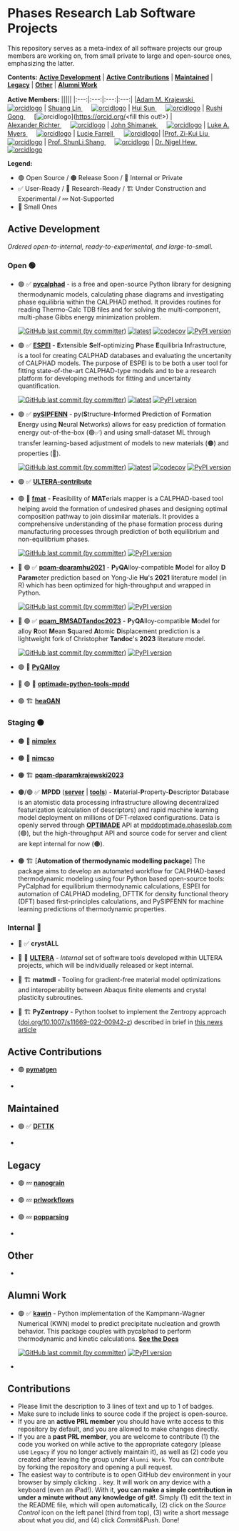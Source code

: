# Phases Research Lab Software Projects
This repository serves as a meta-index of all software projects our group members are working on, from small private to large and open-source ones, emphasizing the latter.

**Contents:**
[**Active Development**](#Active-Development)  |  [**Active Contributions**](#Active-Contributions)  |  [**Maintained**](#Maintained)  |  [**Legacy**](#Legacy)  |  [**Other**](#Other)  |  [**Alumni Work**](#Alumni-Work)


**Active Members:**
|||||
|:---:|:---:|:---:|:---:|
|[Adam M. Krajewski <img src="https://raw.githubusercontent.com/FortAwesome/Font-Awesome/6.x/svgs/brands/github.svg" width="16" height="16">](https://github.com/amkrajewski) [![orcidlogo](https://info.orcid.org/wp-content/uploads/2019/11/orcid_16x16.png)](https://orcid.org/0000-0002-2266-0099)      |    [Shuang Lin <img src="https://raw.githubusercontent.com/FortAwesome/Font-Awesome/6.x/svgs/brands/github.svg" width="16" height="16">](https://github.com/ShuangLin212) [![orcidlogo](https://info.orcid.org/wp-content/uploads/2019/11/orcid_16x16.png)](https://orcid.org/<0009-0001-4154-4819>)     |    [Hui Sun <img src="https://raw.githubusercontent.com/FortAwesome/Font-Awesome/6.x/svgs/brands/github.svg" width="16" height="16">](https://github.com/HUISUN24) [![orcidlogo](https://info.orcid.org/wp-content/uploads/2019/11/orcid_16x16.png)](https://orcid.org/<0009-0000-3667-2165>)    |  [Rushi Gong <img src="https://raw.githubusercontent.com/FortAwesome/Font-Awesome/6.x/svgs/brands/github.svg" width="16" height="16">](https://github.com/RushiGong) [![orcidlogo](https://info.orcid.org/wp-content/uploads/2019/11/orcid_16x16.png)](https://orcid.org/<fill this out!>)  |  
[Alexander Richter <img src="https://raw.githubusercontent.com/FortAwesome/Font-Awesome/6.x/svgs/brands/github.svg" width="16" height="16">](https://github.com/amr8004) [![orcidlogo](https://info.orcid.org/wp-content/uploads/2019/11/orcid_16x16.png)](https://orcid.org/0000-0003-1253-1071)  |  [John Shimanek <img src="https://raw.githubusercontent.com/FortAwesome/Font-Awesome/6.x/svgs/brands/github.svg" width="16" height="16">](https://github.com/shimanek) [![orcidlogo](https://info.orcid.org/wp-content/uploads/2019/11/orcid_16x16.png)](https://orcid.org/0000-0002-2775-8466)  |  [Luke A. Myers <img src="https://raw.githubusercontent.com/FortAwesome/Font-Awesome/6.x/svgs/brands/github.svg" width="16" height="16">](https://github.com/lukeamyers) [![orcidlogo](https://info.orcid.org/wp-content/uploads/2019/11/orcid_16x16.png)](https://orcid.org/0009-0003-0823-0871)  |  [Lucie Farrell <img src="https://raw.githubusercontent.com/FortAwesome/Font-Awesome/6.x/svgs/brands/github.svg" width="16" height="16">](https://github.com/lucie-farrell) [![orcidlogo](https://info.orcid.org/wp-content/uploads/2019/11/orcid_16x16.png)](https://orcid.org/0009-0001-6950-937X)|
|[Prof. Zi-Kui Liu <img src="https://raw.githubusercontent.com/FortAwesome/Font-Awesome/6.x/svgs/brands/github.svg" width="16" height="16">](https://github.com/zikuiliu) [![orcidlogo](https://info.orcid.org/wp-content/uploads/2019/11/orcid_16x16.png)](https://orcid.org/0000-0003-3346-3696)   |   [Prof. ShunLi Shang <img src="https://raw.githubusercontent.com/FortAwesome/Font-Awesome/6.x/svgs/brands/github.svg" width="16" height="16">](https://github.com/shunlishang) [![orcidlogo](https://info.orcid.org/wp-content/uploads/2019/11/orcid_16x16.png)](https://orcid.org/0000-0002-6524-8897)  |  [Dr. Nigel Hew <img src="https://raw.githubusercontent.com/FortAwesome/Font-Awesome/6.x/svgs/brands/github.svg" width="16" height="16">](https://github.com/nhew1994) [![orcidlogo](https://info.orcid.org/wp-content/uploads/2019/11/orcid_16x16.png)](https://orcid.org/0000-0003-1374-4589)


**Legend:**
- 🟢 Open Source / 🟠 Release Soon / 🔴 Internal or Private
- ✅ User-Ready / 🔬 Research-Ready / 🏗 Under Construction and Experimental / 💤 Not-Supported
- 🤏 Small Ones

## Active Development

_Ordered open-to-internal, ready-to-experimental, and large-to-small._

### Open 🟢

- 🟢 ✅ [**pycalphad**](https://github.com/pycalphad/pycalphad) - is a free and open-source Python library for designing thermodynamic models, calculating phase diagrams and investigating phase equilibria within the CALPHAD method. It provides routines for reading Thermo-Calc TDB files and for solving the multi-component, multi-phase Gibbs energy minimization problem.

  [![GitHub last commit (by committer)](https://img.shields.io/github/last-commit/pycalphad/pycalphad?label=Last%20Commit)](https://github.com/pycalphad/pycalphad)
  [![latest](https://img.shields.io/badge/Read%20The%20Docs-Latest-green)](https://pycalphad.org/docs/latest/)
  [![codecov](https://codecov.io/gh/pycalphad/pycalphad/branch/develop/graph/badge.svg?token=Fu7FJZeJu0)](https://codecov.io/gh/pycalphad/pycalphad)
  [![PyPI version](https://badge.fury.io/py/pycalphad.svg)](https://pypi.org/project/pycalphad)

- 🟢 ✅ [**ESPEI**](https://github.com/PhasesResearchLab/ESPEI) - **E**xtensible **S**elf-optimizing **P**hase **E**quilibria **I**nfrastructure, is a tool for creating CALPHAD databases and evaluating the uncertanity of CALPHAD models. The purpose of ESPEI is to be both a user tool for fitting state-of-the-art CALPHAD-type models and to be a research platform for developing methods for fitting and uncertainty quantification.

  [![GitHub last commit (by committer)](https://img.shields.io/github/last-commit/PhasesResearchLab/ESPEI?label=Last%20Commit)](https://github.com/PhasesResearchLab/ESPEI)
  [![latest](https://img.shields.io/badge/Read%20The%20Docs-Latest-green)](https://espei.org/en/latest/)
  [![PyPI version](https://badge.fury.io/py/espei.svg)](https://pypi.org/project/espei)

- 🟢 ✅ [**pySIPFENN**](https://github.com/PhasesResearchLab/pySIPFENN) - py(**S**tructure-**I**nformed **P**rediction of **F**ormation **E**nergy using **N**eural **N**etworks) allows for easy prediction of formation energy out-of-the-box (🟢✅) and using small-dataset ML through transfer learning-based adjustment of models to new materials (🟠) and properties (🔴).

  [![GitHub last commit (by committer)](https://img.shields.io/github/last-commit/PhasesResearchLab/pysipfenn?label=Last%20Commit)](https://github.com/PhasesResearchLab/pySIPFENN)
  [![latest](https://img.shields.io/badge/Read%20The%20Docs-Latest-green)](https://pysipfenn.readthedocs.io/en/latest/)
  [![codecov](https://codecov.io/gh/PhasesResearchLab/pySIPFENN/branch/main/graph/badge.svg?token=S2J0KR0WKQ)](https://codecov.io/gh/PhasesResearchLab/pySIPFENN)
  [![PyPI version](https://badge.fury.io/py/pysipfenn.svg)](https://pypi.org/project/pysipfenn)


- 🟢 ✅ [**ULTERA-contribute**](https://github.com/PhasesResearchLab/ULTERA-contribute)

- 🟢 🔬 [**fmat**](https://github.com/HUISUN24/feasibility_map) - **F**easibility of **MAT**erials mapper is a CALPHAD-based tool helping avoid the formation of undesired phases and designing optimal composition pathway to join dissimilar materials. It provides a comprehensive understanding of the phase formation process during manufacturing processes through prediction of both equilibrium and non-equilibrium phases.

  [![GitHub last commit (by committer)](https://img.shields.io/github/last-commit/HUISUN24/feasibility_map?label=Last%20Commit)](https://github.com/HUISUN24/feasibility_map)
  [![PyPI version](https://badge.fury.io/py/fmat.svg)](https://pypi.org/project/fmat)

- 🤏 🟢 ✅ [**pqam-dparamhu2021**](https://github.com/amkrajewski/pqam-dparamhu2021) - **P**y**QA**lloy-compatible **M**odel for alloy **D** **Param**eter prediction based on Yong-Jie **Hu**'s **2021** literature model (in R) which has been optimized for high-throughput and wrapped in Python.

  [![GitHub last commit (by committer)](https://img.shields.io/github/last-commit/amkrajewski/pqam-dparamhu2021?label=Last%20Commit)](https://github.com/amkrajewski/pqam-dparamhu2021)
  [![PyPI version](https://badge.fury.io/py/pqam-dparamhu2021.svg)](https://pypi.org/project/pqam-dparamhu2021)

- 🤏 🟢 ✅ [**pqam_RMSADTandoc2023**](https://github.com/amkrajewski/pqam-dparamhu2021) - **P**y**QA**lloy-compatible **M**odel for alloy **R**oot **M**ean **S**quared **A**tomic **D**isplacement prediction is a lightweight fork of Christopher **Tandoc**'s **2023** literature model.

  [![GitHub last commit (by committer)](https://img.shields.io/github/last-commit/amkrajewski/pqam_RMSADTandoc2023?label=Last%20Commit)](https://github.com/amkrajewski/pqam_RMSADTandoc2023)
  [![PyPI version](https://badge.fury.io/py/pqam_RMSADTandoc2023.svg)](https://pypi.org/project/pqam_RMSADTandoc2023)

- 🟢 🔬 [**PyQAlloy**](https://github.com/PhasesResearchLab/PyQAlloy)

- 🤏 🟢 🔬 [**optimade-python-tools-mpdd**](https://github.com/PhasesResearchLab/optimade-python-tools-mpdd)

- 🟢 🏗 [**heaGAN**](https://github.com/amkrajewski/cGAN_demo)

### Staging 🟠

- 🟠 🔬 [**nimplex**](https://github.com/amkrajewski/nimplex)

- 🟠 🔬 [**nimcso**](https://github.com/amkrajewski/nimcso)

- 🟠 🏗 [**pqam-dparamkrajewski2023**](https://github.com/amkrajewski/pqam-dparamkrajewski2023)

- 🟠/🟢 ✅ **MPDD** ([**server**](https://github.com/PhasesResearchLab/MPDD-server) | [**tools**](https://github.com/PhasesResearchLab/MPDD-OPTIMADE)) - **M**aterial-**P**roperty-**D**escriptor **D**atabase is an atomistic data processing infrastructure allowing decentralized featurization (calculation of descriptors) and rapid machine learning model deployment on millions of DFT-relaxed configurations. Data is openly served through [**OPTIMADE**](https://github.com/Materials-Consortia/OPTIMADE) API at [mpddoptimade.phaseslab.com](http://mpddoptimade.phaseslab.com/) (🟢), but the high-throughput API and source code for server and client are kept internal for now (🟠). 

- 🟠 🏗 [**Automation of thermodynamic modelling package**] The package aims to develop an automated workflow for CALPHAD-based thermodynamic modeling using four Python based open-source tools: PyCalphad for equilibrium thermodynamic calculations, ESPEI for automation of CALPHAD modeling, DFTTK for density functional theory (DFT) based first-principles calculations, and PySIPFENN for machine learning predictions of thermodynamic properties.
### Internal 🔴

- 🔴 ✅ **crystALL**

- 🔴 🔬 [**ULTERA**](https://github.com/PhasesResearchLab/ULTERA) - _Internal_ set of software tools developed within ULTERA projects, which will be individually released or kept internal.

- 🔴 🏗 **matmdl** - Tooling for gradient-free material model optimizations and interoperability between Abaqus finite elements and crystal plasticity subroutines.

- 🔴 🏗 **PyZentropy** - Python toolset to implement the Zentropy approach ([doi.org/10.1007/s11669-022-00942-z](https://doi.org/10.1007/s11669-022-00942-z)) described in brief in [this news article](https://www.psu.edu/news/materials-research-institute/story/zentropy-and-art-creating-new-ferroelectric-materials/)
  

## Active Contributions

- 🟢 [**pymatgen**](https://github.com/amkrajewski/pymatgen)

- 


## Maintained

- 🟢 ✅ [**DFTTK**](https://github.com/PhasesResearchLab/dfttk)

- 


## Legacy

- 🟢 💤 [**nanograin**](https://github.com/PhasesResearchLab/nanograin)

- 🟢 💤 [**prlworkflows**](https://github.com/PhasesResearchLab/prlworkflows)

- 🟢 💤 [**popparsing**](https://github.com/PhasesResearchLab/popparsing)

- 



## Other

-



## Alumni Work

- 🟢 ✅ [**kawin**](https://github.com/materialsgenomefoundation/kawin) - Python implementation of the Kampmann-Wagner Numerical (KWN) model to predict precipitate nucleation and growth behavior. This package couples with pycalphad to perform thermodynamic and kinetic calculations. [**See the Docs**](https://kawin.org/)

  [![GitHub last commit (by committer)](https://img.shields.io/github/last-commit/materialsgenomefoundation/kawin?label=Last%20Commit)](https://github.com/materialsgenomefoundation/kawin)
  [![PyPI version](https://badge.fury.io/py/kawin.svg)](https://pypi.org/project/kawin)

- 

## Contributions

- Please limit the description to 3 lines of text and up to 1 of badges.
- Make sure to include links to source code if the project is open-source.
- If you are an **active PRL member** you should have write access to this repository by default, and you are allowed to make changes directly.
- If you are a **past PRL member**, you are welcome to contribute (1) the code you worked on while active to the appropriate category (please use `Legacy` if you no longer actively maintain it), as well as (2) code you created after leaving the group under `Alumni Work`. You can contribute by forking the repository and opening a pull request.
- The easiest way to contribute is to open GitHub dev environment in your browser by simply clicking `.` key. It will work on any device with a keyboard (even an iPad!). With it, **you can make a simple contribution in under a minute without any knowledge of git!**. Simply (1) edit the text in the README file, which will open automatically, (2) click on the _Source Control_ icon on the left panel (third from top), (3) write a short message about what you did, and (4) click _Commit&Push_. Done!
